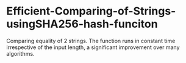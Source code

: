 # Efficient-Comparing-of-Strings-usingSHA256-hash-funciton
Comparing equality of 2 strings. The function runs in constant time irrespective of the input length, a significant improvement over many algorithms.

